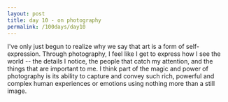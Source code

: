 ```yaml
---
layout: post
title: day 10 - on photography
permalink: /100days/day10
---
```


I've only just begun to realize why we say that art is a form of self-expression. Through photography, I feel like I get to express how I see the world -- the details I notice, the people that catch my attention, and the things that are important to me. I think part of the magic and power of photography is its ability to capture and convey such rich, powerful and complex human experiences or emotions using nothing more than a still image. 
